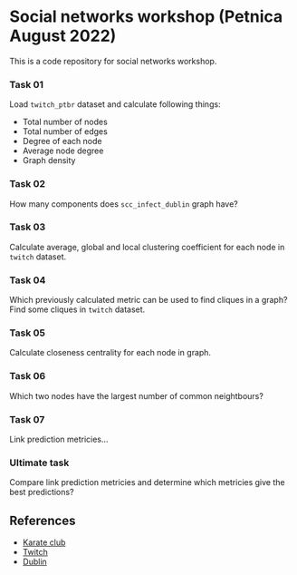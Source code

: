 # Social networks workshop (Petnica August 2022)

This is a code repository for social networks workshop.  

### **Task 01**
Load `twitch_ptbr` dataset and calculate following things:

- Total number of nodes
- Total number of edges
- Degree of each node
- Average node degree
- Graph density

### **Task 02**
How many components does `scc_infect_dublin` graph have?

### **Task 03**
Calculate average, global and local clustering coefficient for each node in `twitch` dataset.

### **Task 04**
Which previously calculated metric can be used to find cliques in a graph?</br>
Find some cliques in `twitch` dataset.

### **Task 05**
Calculate closeness centrality for each node in graph.

### **Task 06**
Which two nodes have the largest number of common neightbours?

### **Task 07**
Link prediction metricies...

### **Ultimate task**
Compare link prediction metricies and determine which metricies give the best predictions?

## References
- [Karate club](http://konect.cc/networks/ucidata-zachary/)
- [Twitch](https://snap.stanford.edu/data/twitch-social-networks.html)
- [Dublin](https://networkrepository.com/scc-infect-dublin.php)